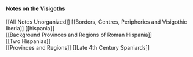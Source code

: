 #### Notes on the Visigoths  

[[All Notes Unorganized]]
[[Borders, Centres, Peripheries and Visigothic Iberia]]
[[hispania]]  
[[Background Provinces and Regions of Roman Hispania]]  
[[Two Hispanias]]  
[[Provinces and Regions]]
[[Late 4th Century Spaniards]]